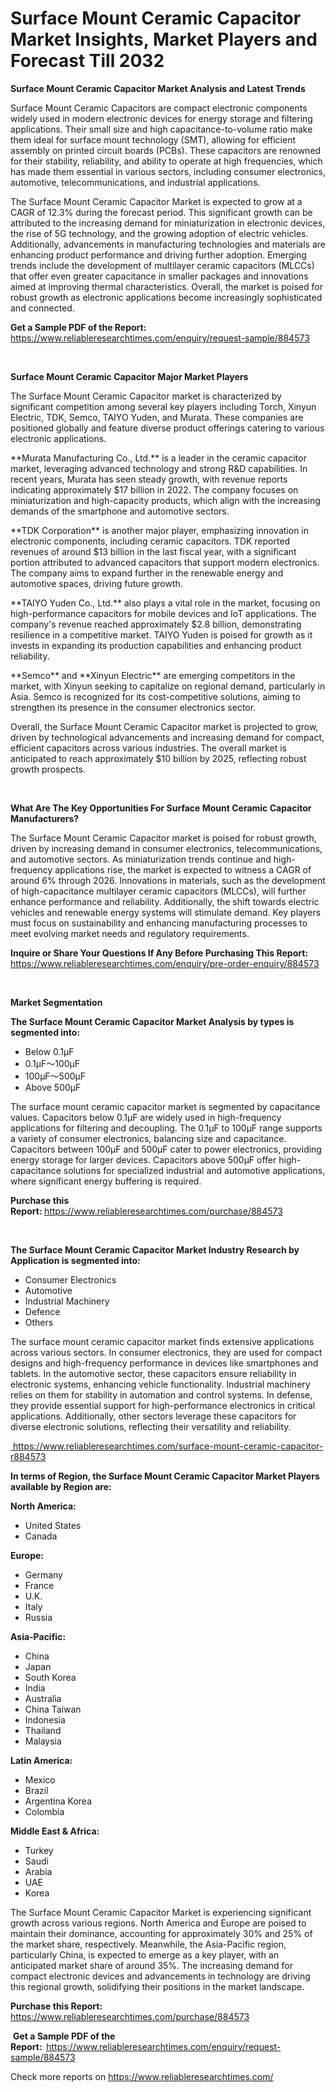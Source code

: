 <p><h1>Surface Mount Ceramic Capacitor Market Insights, Market Players and Forecast Till 2032</h1></p><p><strong>Surface Mount Ceramic Capacitor Market Analysis and Latest Trends</strong></p>
<p><p>Surface Mount Ceramic Capacitors are compact electronic components widely used in modern electronic devices for energy storage and filtering applications. Their small size and high capacitance-to-volume ratio make them ideal for surface mount technology (SMT), allowing for efficient assembly on printed circuit boards (PCBs). These capacitors are renowned for their stability, reliability, and ability to operate at high frequencies, which has made them essential in various sectors, including consumer electronics, automotive, telecommunications, and industrial applications.</p><p>The Surface Mount Ceramic Capacitor Market is expected to grow at a CAGR of 12.3% during the forecast period. This significant growth can be attributed to the increasing demand for miniaturization in electronic devices, the rise of 5G technology, and the growing adoption of electric vehicles. Additionally, advancements in manufacturing technologies and materials are enhancing product performance and driving further adoption. Emerging trends include the development of multilayer ceramic capacitors (MLCCs) that offer even greater capacitance in smaller packages and innovations aimed at improving thermal characteristics. Overall, the market is poised for robust growth as electronic applications become increasingly sophisticated and connected.</p></p>
<p><strong>Get a Sample PDF of the Report:&nbsp;</strong> <a href="https://www.reliableresearchtimes.com/enquiry/request-sample/884573?utm_campaign=2334&utm_medium=2&utm_source=Github&utm_content=ia&utm_term=10022025&utm_id=surface-mount-ceramic-capacitor">https://www.reliableresearchtimes.com/enquiry/request-sample/884573</a></p>
<p>&nbsp;</p>
<p><strong>Surface Mount Ceramic Capacitor Major Market Players</strong></p>
<p><p>The Surface Mount Ceramic Capacitor market is characterized by significant competition among several key players including Torch, Xinyun Electric, TDK, Semco, TAIYO Yuden, and Murata. These companies are positioned globally and feature diverse product offerings catering to various electronic applications.</p><p>**Murata Manufacturing Co., Ltd.** is a leader in the ceramic capacitor market, leveraging advanced technology and strong R&D capabilities. In recent years, Murata has seen steady growth, with revenue reports indicating approximately $17 billion in 2022. The company focuses on miniaturization and high-capacity products, which align with the increasing demands of the smartphone and automotive sectors.</p><p>**TDK Corporation** is another major player, emphasizing innovation in electronic components, including ceramic capacitors. TDK reported revenues of around $13 billion in the last fiscal year, with a significant portion attributed to advanced capacitors that support modern electronics. The company aims to expand further in the renewable energy and automotive spaces, driving future growth.</p><p>**TAIYO Yuden Co., Ltd.** also plays a vital role in the market, focusing on high-performance capacitors for mobile devices and IoT applications. The company's revenue reached approximately $2.8 billion, demonstrating resilience in a competitive market. TAIYO Yuden is poised for growth as it invests in expanding its production capabilities and enhancing product reliability.</p><p>**Semco** and **Xinyun Electric** are emerging competitors in the market, with Xinyun seeking to capitalize on regional demand, particularly in Asia. Semco is recognized for its cost-competitive solutions, aiming to strengthen its presence in the consumer electronics sector.</p><p>Overall, the Surface Mount Ceramic Capacitor market is projected to grow, driven by technological advancements and increasing demand for compact, efficient capacitors across various industries. The overall market is anticipated to reach approximately $10 billion by 2025, reflecting robust growth prospects.</p></p>
<p>&nbsp;</p>
<p><strong>What Are The Key Opportunities For Surface Mount Ceramic Capacitor Manufacturers?</strong></p>
<p><p>The Surface Mount Ceramic Capacitor market is poised for robust growth, driven by increasing demand in consumer electronics, telecommunications, and automotive sectors. As miniaturization trends continue and high-frequency applications rise, the market is expected to witness a CAGR of around 6% through 2026. Innovations in materials, such as the development of high-capacitance multilayer ceramic capacitors (MLCCs), will further enhance performance and reliability. Additionally, the shift towards electric vehicles and renewable energy systems will stimulate demand. Key players must focus on sustainability and enhancing manufacturing processes to meet evolving market needs and regulatory requirements.</p></p>
<p><strong>Inquire or Share Your Questions If Any Before Purchasing This Report:</strong> <a href="https://www.reliableresearchtimes.com/enquiry/pre-order-enquiry/884573?utm_campaign=2334&utm_medium=2&utm_source=Github&utm_content=ia&utm_term=10022025&utm_id=surface-mount-ceramic-capacitor">https://www.reliableresearchtimes.com/enquiry/pre-order-enquiry/884573</a></p>
<p>&nbsp;</p>
<p><strong>Market Segmentation</strong></p>
<p><strong>The Surface Mount Ceramic Capacitor Market Analysis by types is segmented into:</strong></p>
<p><ul><li>Below 0.1μF</li><li>0.1μF～100μF</li><li>100μF～500μF</li><li>Above 500μF</li></ul></p>
<p><p>The surface mount ceramic capacitor market is segmented by capacitance values. Capacitors below 0.1μF are widely used in high-frequency applications for filtering and decoupling. The 0.1μF to 100μF range supports a variety of consumer electronics, balancing size and capacitance. Capacitors between 100μF and 500μF cater to power electronics, providing energy storage for larger devices. Capacitors above 500μF offer high-capacitance solutions for specialized industrial and automotive applications, where significant energy buffering is required.</p></p>
<p><strong>Purchase this Report:&nbsp;</strong><a href="https://www.reliableresearchtimes.com/purchase/884573?utm_campaign=2334&utm_medium=2&utm_source=Github&utm_content=ia&utm_term=10022025&utm_id=surface-mount-ceramic-capacitor">https://www.reliableresearchtimes.com/purchase/884573</a></p>
<p>&nbsp;</p>
<p><strong>The Surface Mount Ceramic Capacitor Market Industry Research by Application is segmented into:</strong></p>
<p><ul><li>Consumer Electronics</li><li>Automotive</li><li>Industrial Machinery</li><li>Defence</li><li>Others</li></ul></p>
<p><p>The surface mount ceramic capacitor market finds extensive applications across various sectors. In consumer electronics, they are used for compact designs and high-frequency performance in devices like smartphones and tablets. In the automotive sector, these capacitors ensure reliability in electronic systems, enhancing vehicle functionality. Industrial machinery relies on them for stability in automation and control systems. In defense, they provide essential support for high-performance electronics in critical applications. Additionally, other sectors leverage these capacitors for diverse electronic solutions, reflecting their versatility and reliability.</p></p>
<p><a href="https://www.reliableresearchtimes.com/surface-mount-ceramic-capacitor-r884573?utm_campaign=2334&utm_medium=2&utm_source=Github&utm_content=ia&utm_term=10022025&utm_id=surface-mount-ceramic-capacitor">&nbsp;https://www.reliableresearchtimes.com/surface-mount-ceramic-capacitor-r884573</a></p>
<p><strong>In terms of Region, the Surface Mount Ceramic Capacitor Market Players available by Region are:</strong></p>
<p>
    <p> <strong> North America: </strong>
        <ul>
            <li>United States</li>
            <li>Canada</li>
        </ul>
        </p> 
    <p> <strong> Europe: </strong>
        <ul>
            <li>Germany</li>
            <li>France</li>
            <li>U.K.</li>
            <li>Italy</li>
            <li>Russia</li>
        </ul>
        </p> 
    <p> <strong> Asia-Pacific: </strong>
        <ul>
            <li>China</li>
            <li>Japan</li>
            <li>South Korea</li>
            <li>India</li>
            <li>Australia</li>
            <li>China Taiwan</li>
            <li>Indonesia</li>
            <li>Thailand</li>
            <li>Malaysia</li>
        </ul>
        </p> 
    <p> <strong> Latin America: </strong>
        <ul>
            <li>Mexico</li>
            <li>Brazil</li>
            <li>Argentina Korea</li>
            <li>Colombia</li>
        </ul>
        </p> 
    <p> <strong> Middle East & Africa: </strong>
        <ul>
            <li>Turkey</li>
            <li>Saudi</li>
            <li>Arabia</li>
            <li>UAE</li>
            <li>Korea</li>
        </ul>
    </p>
    </p>
<p><p>The Surface Mount Ceramic Capacitor Market is experiencing significant growth across various regions. North America and Europe are poised to maintain their dominance, accounting for approximately 30% and 25% of the market share, respectively. Meanwhile, the Asia-Pacific region, particularly China, is expected to emerge as a key player, with an anticipated market share of around 35%. The increasing demand for compact electronic devices and advancements in technology are driving this regional growth, solidifying their positions in the market landscape.</p></p>
<p><strong>Purchase this Report: </strong><a href="https://www.reliableresearchtimes.com/purchase/884573?utm_campaign=2334&utm_medium=2&utm_source=Github&utm_content=ia&utm_term=10022025&utm_id=surface-mount-ceramic-capacitor">https://www.reliableresearchtimes.com/purchase/884573</a></p>
<p>&nbsp;<strong>Get a Sample PDF of the Report:&nbsp;&nbsp;</strong><a href="https://www.reliableresearchtimes.com/enquiry/request-sample/884573?utm_campaign=2334&utm_medium=2&utm_source=Github&utm_content=ia&utm_term=10022025&utm_id=surface-mount-ceramic-capacitor">https://www.reliableresearchtimes.com/enquiry/request-sample/884573</a></p>
<p><strong></strong></p>
<p>Check more reports on <a href="https://www.reliableresearchtimes.com/?utm_campaign=2334&utm_medium=2&utm_source=Github&utm_content=ia&utm_term=10022025&utm_id=surface-mount-ceramic-capacitor">https://www.reliableresearchtimes.com/</a></p>